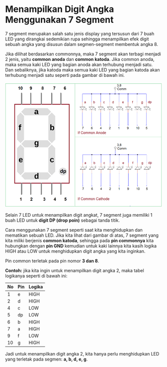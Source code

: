 # Menampilkan Digit Angka Menggunakan 7 Segment


7 segment merupakan salah satu jenis display yang tersusun dari 7 buah LED yang dirangkai sedemikian rupa sehingga menampilkan efek digit sebuah angka yang disusun dalam segmen-segment membentuk angka 8.

Jika dilihat berdasarkan commonnya, maka 7 segment akan terbagi menjadi 2 jenis, yaitu **common anoda** dan **common katoda**. Jika common anoda, maka semua kaki LED yang bagian anoda akan terhubung menjadi satu. Dan sebaliknya, jika katoda maka semua kaki LED yang bagian katoda akan terhubung menjadi satu seperti pada gambar di bawah ini.

<p align="center">
<img src="/Gambar/7-segment.png" height="400">
</p>

Selain 7 LED untuk menampilkan digit angkat, 7 segment juga memiliki 1 buah LED untuk **digit DP (drop poin)** sebagai tanda titik.

Cara menggunakan 7 segment seperti saat kita menghidupkan dan mematikan sebuah LED. Jika kita lihat dari gambar di atas, 7 segment yang kita miliki berjenis **common katoda**, sehingga pada **pin commonnya** kita hubungkan dengan **pin GND** kemudian untuk kaki lainnya kita kasih logika HIGH atau LOW untuk menghidupkan digit angka yang kita inginkan.

Pin common terletak pada pin nomor **3 dan 8**.

**Contoh:** jika kita ingin untuk menampilkan digit angka 2, maka tabel logikanya seperti di bawah ini:

| No | Pin | Logika |
| ------------- | ------------- |------------- |
| 1 | e  | HIGH |
| 2 | d  |HIGH  |
| 4 | c  |LOW  |
| 5 | dp  |LOW  |
| 6 | b  |HIGH  |
| 7 | a  | HIGH  |
| 9 | f  |LOW|
| 10 | g  |HIGH  |

Jadi untuk menampilkan digit angka 2, kita hanya perlu menghidupkan LED yang terletak pada segmen: **a, b, d, e, g**.
